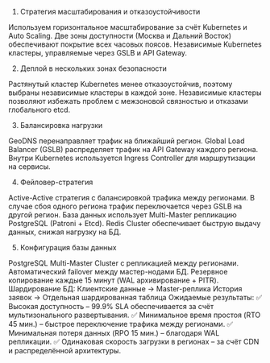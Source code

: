 1. Стратегия масштабирования и отказоустойчивости

Используем горизонтальное масштабирование за счёт Kubernetes и Auto Scaling.
Две зоны доступности (Москва и Дальний Восток) обеспечивают покрытие всех часовых поясов.
Независимые Kubernetes кластеры, управляемые через GSLB и API Gateway.

2. Деплой в нескольких зонах безопасности

Растянутый кластер Kubernetes менее отказоустойчив, поэтому выбраны независимые кластеры в каждой зоне.
Независимые кластеры позволяют избежать проблем с межзоновой связностью и отказами глобального etcd.

3. Балансировка нагрузки

GeoDNS перенаправляет трафик на ближайший регион.
Global Load Balancer (GSLB) распределяет трафик на API Gateway каждого региона.
Внутри Kubernetes используется Ingress Controller для маршрутизации на сервисы.

4. Фейловер-стратегия

Active-Active стратегия с балансировкой трафика между регионами.
В случае сбоя одного региона трафик переключается через GSLB на другой регион.
База данных использует Multi-Master репликацию PostgreSQL (Patroni + Etcd).
Redis Cluster обеспечивает быструю выдачу данных, снижая нагрузку на БД.

5. Конфигурация базы данных

PostgreSQL Multi-Master Cluster с репликацией между регионами.
Автоматический failover между мастер-нодами БД.
Резервное копирование каждые 15 минут (WAL архивирование + PITR).
Шардирование БД:
Клиентские данные → Master-реплика
История заявок → Отдельная шардированная таблица
Ожидаемые результаты:
✅ Высокая доступность – 99.9% SLA обеспечивается за счёт мультизонального развертывания.
✅ Минимальное время простоя (RTO 45 мин.) – быстрое переключение трафика между регионами.
✅ Минимальная потеря данных (RPO 15 мин.) – благодаря WAL репликации.
✅ Одинаковая скорость загрузки в регионах – за счёт CDN и распределённой архитектуры.